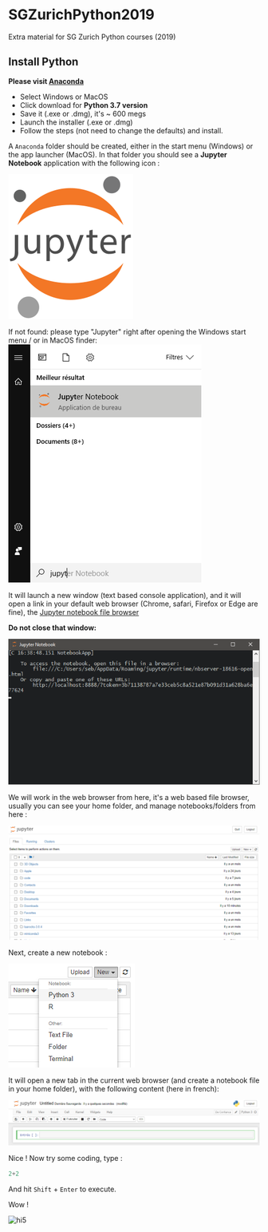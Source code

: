 # SGZurichPython2019
Extra material for SG Zurich Python courses (2019)

## Install Python
**Please visit [Anaconda](https://www.anaconda.com/distribution/)**
- Select Windows or MacOS
- Click download for **Python 3.7 version**
- Save it (.exe or .dmg), it's ~ 600 megs
- Launch the installer (.exe or .dmg)
- Follow the steps (not need to change the defaults) and install.

A `Anaconda` folder should be created, either in the start menu (Windows) or the app launcher (MacOS). In that folder you should see a **Jupyter Notebook** application with the following icon :

![JupyterLogo](250px-Jupyter_logo.svg.png)

If not found: please type "Jupyter" right after opening the Windows start menu / or in MacOS finder:
![Looking for Jupyter Image](Looking_for_Jupyter.png)

It will launch a new window (text based console application), and it will open a link in your default web browser (Chrome, safari, Firefox or Edge are fine), the [Jupyter notebook file browser](http://localhost:8888/tree)

**Do not close that window:**

![Console](jupyter_console.png)

We will work in the web browser from here, it's a web based file browser, usually you can see your home folder, and manage notebooks/folders from here :

![fileBrowser](jupyter_file_browser.png)

Next, create a new notebook : 

![openNotebook](open_new_notebook.png)

It will open a new tab in the current web browser (and create a notebook file in your home folder), with the following content (here in french):

![NewNotebook](new_notebook.png)


Nice ! Now try some coding, type :
```python
2+2
```

And hit `Shift` + `Enter` to execute.

Wow !

![hi5](https://pixabay.com/fr/gens-de-bâton-high-five-2324013/)
